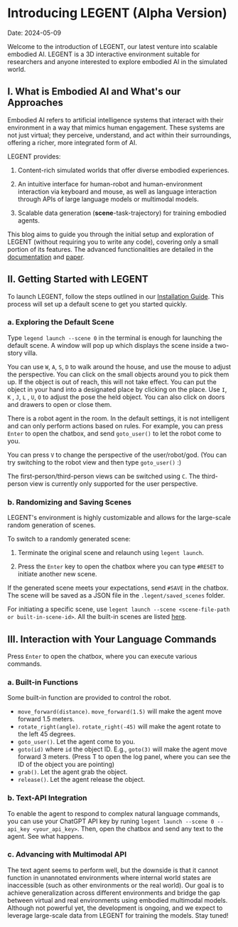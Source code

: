 # Introducing LEGENT (Alpha Version)

Date: 2024-05-09

Welcome to the introduction of LEGENT, our latest venture into scalable embodied AI. LEGENT is a 3D interactive environment suitable for researchers and anyone interested to explore embodied AI in the simulated world. 

## I. What is Embodied AI and What's our Approaches

Embodied AI refers to artificial intelligence systems that interact with their environment in a way that mimics human engagement. These systems are not just virtual; they perceive, understand, and act within their surroundings, offering a richer, more integrated form of AI.

LEGENT provides:

1. Content-rich simulated worlds that offer diverse embodied experiences.

2. An intuitive interface for human-robot and human-environment interaction via keyboard and mouse, as well as language interaction through APIs of large language models or multimodal models.

3. Scalable data generation (**scene**-task-trajectory) for training embodied agents.

This blog aims to guide you through the initial setup and exploration of LEGENT (without requiring you to write any code), covering only a small portion of its features. The advanced functionalities are detailed in the [documentation](/documentation/environment/basic_usage/) and [paper](https://arxiv.org/pdf/2404.18243).

## II. Getting Started with LEGENT

To launch LEGENT, follow the steps outlined in our [Installation Guide](/documentation/getting_started/installation). This process will set up a default scene to get you started quickly.

### a. Exploring the Default Scene

Type ```legend launch --scene 0``` in the terminal is enough for launching the default scene. A window will pop up which displays the scene inside a two-story villa.

You can use ```W```, ```A```, ```S```, ```D``` to walk around the house, and use the mouse to adjust the perspective. You can click on the small objects around you to pick them up. If the object is out of reach, this will not take effect. You can put the object in your hand into a designated place by clicking on the place. Use ```I```, ```K``` , ```J```, ```L``` , ```U```, ```O``` to adjust the pose the held object. You can also click on doors and drawers to open or close them.

There is a robot agent in the room. In the default settings, it is not intelligent and can only perform actions based on rules. For example, you can press ```Enter``` to open the chatbox, and send ```goto_user()``` to let the robot come to you.

You can press `V` to change the perspective of the user/robot/god. (You can try switching to the robot view and then type ```goto_user()``` :)

The first-person/third-person views can be switched using `C`. The third-person view is currently only supported for the user perspective.


### b. Randomizing and Saving Scenes

LEGENT's environment is highly customizable and allows for the large-scale random generation of scenes. 

To switch to a randomly generated scene:

1. Terminate the original scene and relaunch using `legent launch`.

2. Press the `Enter` key to open the chatbox where you can type `#RESET` to initiate another new scene.

If the generated scene meets your expectations, send ```#SAVE``` in the chatbox.
The scene will be saved as a JSON file in the `.legent/saved_scenes` folder.

For initiating a specific scene, use `legent launch --scene <scene-file-path or built-in-scene-id>`. All the built-in scenes are listed [here](https://github.com/thunlp/LEGENT/blob/main/scene_index.jsonl).

## III. Interaction with Your Language Commands
Press ```Enter``` to open the chatbox, where you can execute various commands.

### a. Built-in Functions
Some built-in function are provided to control the robot.

- `move_forward(distance)`. `move_forward(1.5)` will make the agent move forward 1.5 meters.
- `rotate_right(angle)`. `rotate_right(-45)` will make the agent rotate to the left 45 degrees.
- `goto_user()`. Let the agent come to you.
- `goto(id)` where `id` the object ID. E.g., `goto(3)` will make the agent move forward 3 meters. (Press T to open the log panel, where you can see the ID of the object you are pointing)
- `grab()`. Let the agent grab the object.
- `release()`. Let the agent release the object.

### b. Text-API Integration

To enable the agent to respond to complex natural language commands, you can use your ChatGPT API key by runing `legent launch --scene 0 --api_key <your_api_key>`.
Then, open the chatbox and send any text to the agent. See what happens.

### c. Advancing with Multimodal API

The text agent seems to perform well, but the downside is that it cannot function in unannotated environments where internal world states are inaccessible (such as other environments or the real world). Our goal is to achieve generalization across different environments and bridge the gap between virtual and real environments using embodied multimodal models. Although not powerful yet, the development is ongoing, and we expect to leverage large-scale data from LEGENT for training the models. Stay tuned!

